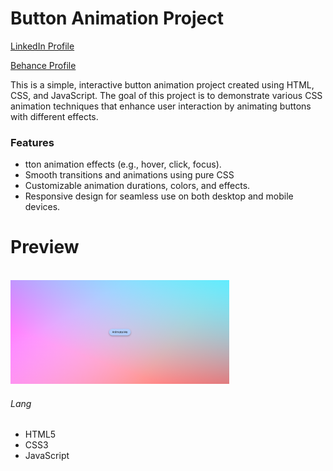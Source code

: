 # Button Animation Project
<a href="https://www.linkedin.com/in/dharmendraverma95/" target="_blank">LinkedIn Profile </a>

<a href="https://www.behance.net/dhirukumar" target="_blank">Behance Profile </a>

This is a simple, interactive button animation project created using HTML, CSS, and JavaScript. The goal of this project is to demonstrate various CSS animation techniques that enhance user interaction by animating buttons with different effects.

### Features
<ul>
  <li>tton animation effects (e.g., hover, click, focus).</li>
  <li>Smooth transitions and animations using pure CSS</li>
  <li>Customizable animation durations, colors, and effects.</li>
  <li>Responsive design for seamless use on both desktop and mobile devices.</li>
</ul>

# Preview
<img style="width:350px;" src="./buttonAnimation.gif" alt="" />
<br />
<img style="width:350px;" src="./buttonAnimation.png" alt="" />

###### Lang
<ul>
  <li>HTML5</li>
  <li>CSS3</li>
  <li>JavaScript</li>

</ul>





